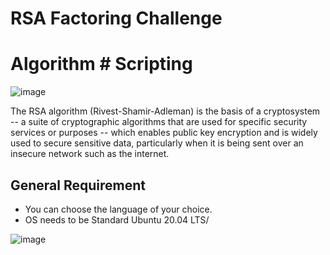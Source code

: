 # RSA Factoring Challenge

# Algorithm # Scripting

![image](https://user-images.githubusercontent.com/105078661/208537372-3171dfba-f74a-4d8f-bcb0-d02b2bd86120.png)

The RSA algorithm (Rivest-Shamir-Adleman) is the basis of a cryptosystem -- a suite of cryptographic algorithms that are used for specific security services or purposes -- which enables public key encryption and is widely used to secure sensitive data, particularly when it is being sent over an insecure network such as the internet.

## General Requirement
- You can choose the language of your choice.
- OS needs to be Standard Ubuntu 20.04 LTS/

![image](https://user-images.githubusercontent.com/105078661/208537555-15cf166f-4aaa-451c-a2dc-a226918584fe.png)
